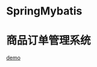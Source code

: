 # SpringMybatis
# 商品订单管理系统
[demo](https://emiyaa.github.io/?https://github.com/Emiyaa/SpringMybatis/tree/master/src/main/webapp/index.jsp)
